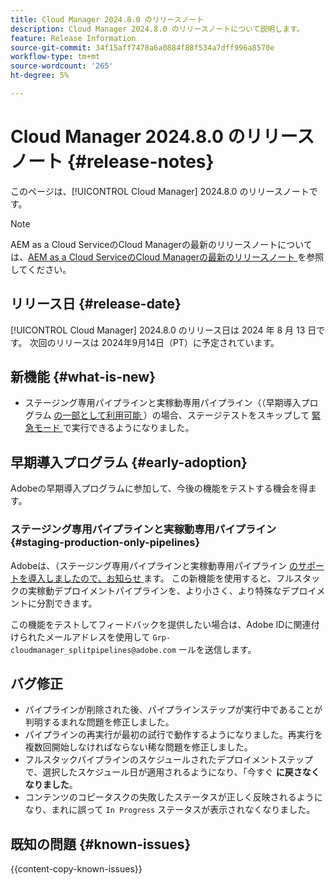 ```yaml
---
title: Cloud Manager 2024.8.0 のリリースノート
description: Cloud Manager 2024.8.0 のリリースノートについて説明します。
feature: Release Information
source-git-commit: 34f15aff7478a6a0884f88f534a7dff996a8570e
workflow-type: tm+mt
source-wordcount: '265'
ht-degree: 5%

---
```



# Cloud Manager 2024.8.0 のリリースノート {#release-notes}

このページは、[!UICONTROL Cloud Manager] 2024.8.0 のリリースノートです。

>[!NOTE]
>
>AEM as a Cloud ServiceのCloud Managerの最新のリリースノートについては、[AEM as a Cloud ServiceのCloud Managerの最新のリリースノート ](https://experienceleague.adobe.com/en/docs/experience-manager-cloud-service/content/release-notes/cloud-manager/current) を参照してください。

## リリース日 {#release-date}

[!UICONTROL Cloud Manager] 2024.8.0 のリリース日は 2024 年 8 月 13 日です。 次回のリリースは 2024年9月14日（PT）に予定されています。

## 新機能 {#what-is-new}

* ステージング専用パイプラインと実稼動専用パイプライン（（早期導入プログラム [ の一部として利用可能 ](#staging-production-only-pipelines)）の場合、ステージテストをスキップして [ 緊急モード ](/help/using/stage-prod-only.md#emergency-mode) で実行できるようになりました。

## 早期導入プログラム {#early-adoption}

Adobeの早期導入プログラムに参加して、今後の機能をテストする機会を得ます。

### ステージング専用パイプラインと実稼動専用パイプライン {#staging-production-only-pipelines}

Adobeは、（ステージング専用パイプラインと実稼動専用パイプライン [ のサポートを導入しましたので、お知らせ ](/help/using/stage-prod-only.md) ます。 この新機能を使用すると、フルスタックの実稼動デプロイメントパイプラインを、より小さく、より特殊なデプロイメントに分割できます。

この機能をテストしてフィードバックを提供したい場合は、Adobe IDに関連付けられたメールアドレスを使用して `Grp-cloudmanager_splitpipelines@adobe.com` ールを送信します。

## バグ修正

* パイプラインが削除された後、パイプラインステップが実行中であることが判明するまれな問題を修正しました。
* パイプラインの再実行が最初の試行で動作するようになりました。再実行を複数回開始しなければならない稀な問題を修正しました。
* フルスタックパイプラインのスケジュールされたデプロイメントステップで、選択したスケジュール日が適用されるようになり、「今すぐ **に戻さなくなりました**。
* コンテンツのコピータスクの失敗したステータスが正しく反映されるようになり、まれに誤って `In Progress` ステータスが表示されなくなりました。

## 既知の問題 {#known-issues}

{{content-copy-known-issues}}
